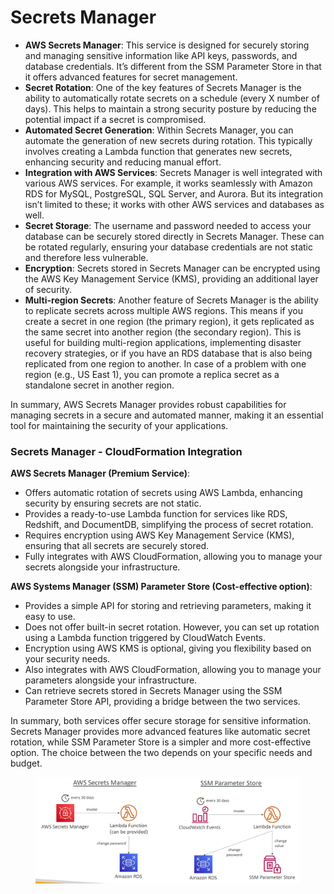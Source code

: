 # Secrets Manager

* **AWS Secrets Manager**: This service is designed for securely storing and managing sensitive information like API keys, passwords, and database credentials. It’s different from the SSM Parameter Store in that it offers advanced features for secret management.
* **Secret Rotation**: One of the key features of Secrets Manager is the ability to automatically rotate secrets on a schedule (every X number of days). This helps to maintain a strong security posture by reducing the potential impact if a secret is compromised.
* **Automated Secret Generation**: Within Secrets Manager, you can automate the generation of new secrets during rotation. This typically involves creating a Lambda function that generates new secrets, enhancing security and reducing manual effort.
* **Integration with AWS Services**: Secrets Manager is well integrated with various AWS services. For example, it works seamlessly with Amazon RDS for MySQL, PostgreSQL, SQL Server, and Aurora. But its integration isn’t limited to these; it works with other AWS services and databases as well.
* **Secret Storage**: The username and password needed to access your database can be securely stored directly in Secrets Manager. These can be rotated regularly, ensuring your database credentials are not static and therefore less vulnerable.
* **Encryption**: Secrets stored in Secrets Manager can be encrypted using the AWS Key Management Service (KMS), providing an additional layer of security.
* **Multi-region Secrets**: Another feature of Secrets Manager is the ability to replicate secrets across multiple AWS regions. This means if you create a secret in one region (the primary region), it gets replicated as the same secret into another region (the secondary region). This is useful for building multi-region applications, implementing disaster recovery strategies, or if you have an RDS database that is also being replicated from one region to another. In case of a problem with one region (e.g., US East 1), you can promote a replica secret as a standalone secret in another region.

In summary, AWS Secrets Manager provides robust capabilities for managing secrets in a secure and automated manner, making it an essential tool for maintaining the security of your applications.

### Secrets Manager - CloudFormation Integration

**AWS Secrets Manager (Premium Service)**:

* Offers automatic rotation of secrets using AWS Lambda, enhancing security by ensuring secrets are not static.
* Provides a ready-to-use Lambda function for services like RDS, Redshift, and DocumentDB, simplifying the process of secret rotation.
* Requires encryption using AWS Key Management Service (KMS), ensuring that all secrets are securely stored.
* Fully integrates with AWS CloudFormation, allowing you to manage your secrets alongside your infrastructure.

**AWS Systems Manager (SSM) Parameter Store (Cost-effective option)**:

* Provides a simple API for storing and retrieving parameters, making it easy to use.
* Does not offer built-in secret rotation. However, you can set up rotation using a Lambda function triggered by CloudWatch Events.
* Encryption using AWS KMS is optional, giving you flexibility based on your security needs.
* Also integrates with AWS CloudFormation, allowing you to manage your parameters alongside your infrastructure.
* Can retrieve secrets stored in Secrets Manager using the SSM Parameter Store API, providing a bridge between the two services.

In summary, both services offer secure storage for sensitive information. Secrets Manager provides more advanced features like automatic secret rotation, while SSM Parameter Store is a simpler and more cost-effective option. The choice between the two depends on your specific needs and budget.



<figure><img src="../../.gitbook/assets/image (9).png" alt=""><figcaption></figcaption></figure>
